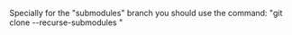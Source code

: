 Specially for the "submodules" branch you should use the command:
"git clone --recurse-submodules <git-url>"